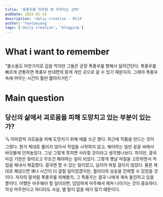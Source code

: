 ```yaml
---
title: '폭풍우를 마주할 때 주어지는 선택'
pubDate: 2022-01-14
description: 'daliy creative - 0114'
author: 'Yootaeyang'
tags: ['daily creative', 'blogging']
---
```


# What i want to remember

"물소들도 마찬가지로 겁을 먹지만 그들은 곧장 폭풍우를 향해서 달려간단다. 폭풍우를 빠르게 관통하면 폭풍우 반대편의 맑게 개인 곳으로 갈 수 있기 때문이지. 그래야 폭풍우 속에 머무는 시간이 훨씬 짧아지거든."

# Main question

## 당신의 삶에서 괴로움을 피해 도망치고 있는 부분이 있는가?

🔍 이따끔씩 괴로움을 피해 도망치기 위해 애를 쓰곤 했다. 최근에 작품을 만드는 것이 그랬다. 뭔가 제대로 풀리지 않아서 작업을 시작하지 않고, 해야하는 일만 꽁꽁 싸매서 바닷물에 던져놓았다. 그냥 그렇게 묵히면 사라질 것이라고 생각했나보다. 하지만, 결국 마감 기한은 찾아오고 무조건 해야하는 일이 되었다. 그렇게 몇날 며칠을 고민하면서 작업을 해내서 제출했다. 결국엔 할 수 있는 일이었고, 심지어 며칠 걸리지 않았다. 물론 제대로 해냈으면 꽤나 시간이 더 걸릴 일이었겠지만, 퀄리티의 상승을 전제할 수 있었을 것이다. 저자의 말처럼 폭풍우를 피해봤자, 그 폭풍우는 결국 나에게 계속 돌진하고 있을 뿐이다. 어쨌든 마주해야 할 일이라면, 덤덤하게 마주해서 헤쳐 나아가는 것이 중요하다. 막상 마주한다고 하더라도 사실, 별 탈이 없을 때가 많기 떄문이다.
